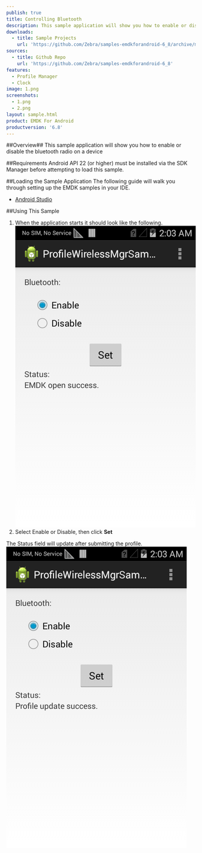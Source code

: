 ```yaml
---
publish: true
title: Controlling Bluetooth
description: This sample application will show you how to enable or disable the bluetooth radio on a device.
downloads:
  - title: Sample Projects
    url: 'https://github.com/Zebra/samples-emdkforandroid-6_8/archive/master.zip'
sources:
  - title: Github Repo
    url: 'https://github.com/Zebra/samples-emdkforandroid-6_8'
features:
  - Profile Manager
  - Clock
image: 1.png
screenshots:
  - 1.png
  - 2.png
layout: sample.html
product: EMDK For Android
productversion: '6.8'
---
```


##Overview##
This sample application will show you how to enable or disable the bluetooth radio on a device



##Requirements
Android API 22 (or higher) must be installed via the SDK Manager before attempting to load this sample.

##Loading the Sample Application
The following guide will walk you through setting up the EMDK samples in your IDE.

* [Android Studio](/emdk-for-android/6-8/guide/emdksamples_androidstudio)


##Using This Sample
1. When the application starts it should look like the following.  
  ![img](wireless1.png)  
2. Select Enable or Disable, then click **Set**
  
  The Status field will update after submitting the profile.
  ![img](wireless2.png)




















